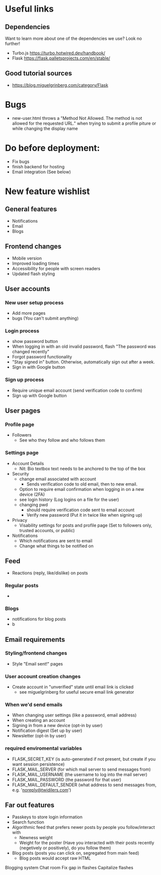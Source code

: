 # Useful links
## Dependencies
Want to learn more about one of the dependencies we use? Look no further!
* Turbo.js https://turbo.hotwired.dev/handbook/
* Flask https://flask.palletsprojects.com/en/stable/

## Good tutorial sources
* https://blog.miguelgrinberg.com/category/Flask



# Bugs
* new-user.html throws a "Method Not Allowed. The method is not allowed for the requested URL." when trying to submit a profile piture or while changing the display name


# Do before deployment:
* Fix bugs
* finish backend for hosting
* Email integration (See below)


# New feature wishlist

## General features
* Notifications
* Email
* Blogs


## Frontend changes
* Mobile version
* Improved loading times
* Accessibility for people with screen readers
* Updated flash styling


## User accounts
### New user setup process
* Add more pages
* bugs (You can't submit anything)
### Login process
* show password button
* When logging in with an old invalid password, flash "The password was changed recently"
* Forgot password functionality
* "Stay signed in" button. Otherwise, automatically sign out after a week.
* Sign in with Google button
### Sign up process
* Require unique email account (send verification code to confirm)
* Sign up with Google button


## User pages
### Profile page
* Followers
    * See who they follow and who follows them
### Settings page
* Account Details
    * Nit: Bio textbox text needs to be anchored to the top of the box
* Security
    * change email associated with account
        * Sends verification code to old email, then to new email.
    * Option to require email confirmation when logging in on a new device (2FA)
    * see login history (Log logins on a file for the user)
    * changing pwd 
        * should require verification code sent to email account
        * Verify new password (Put it in twice like when signing up)
* Privacy
    * Visability settings for posts and profile page (Set to followers only, trusted accounts, or public)
* Notifications
    * Which notifications are sent to email
    * Change what things to be notified on


## Feed
* Reactions (reply, like/dislike) on posts
### Regular posts
* 
### Blogs
* notifications for blog posts
* b


## Email requirements
### Styling/frontend changes
* Style "Email sent!" pages
### User account creation changes
* Create account in "unverified" state until email link is clicked
    * see miguelgrinberg for useful secure email link generator
### When we'd send emails
* When changing user settings (like a password, email address)
* When creating an account
* Signing in from a new device (opt-in by user)
* Notification digest (Set up by user)
* Newsletter (opt-in by user)
### required enviromental variables
* FLASK_SECRET_KEY (is auto-generated if not present, but create if you want session persistence)
* FLASK_MAIL_SERVER (for which mail server to send messages from)
* FLASK_MAIL_USERNAME (the username to log into the mail server)
* FLASK_MAIL_PASSWORD (the password for that user)
* FLASK_MAIL_DEFAULT_SENDER (what address to send messages from, e.g. 'noreply@twidilers.com')


## Far out features
* Passkeys to store login information
* Search function
* Algorithmic feed that prefers newer posts by people you follow/interact with
    * Newness weight
    * Weight for the poster (Have you interacted with their posts recently (negetively or positively), do you follow them)
* Blog posts (posts you can click on, segregated from main feed)
    * Blog posts would accept raw HTML

Blogging system
Chat room
Fix gap in flashes
Capitalize flashes